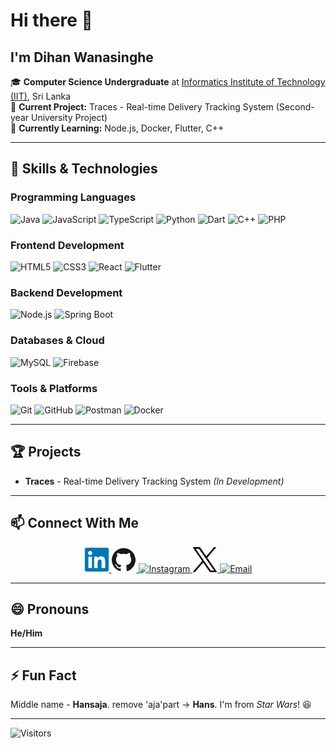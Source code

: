 # Hi there 👋  

## I'm Dihan Wanasinghe

🎓 **Computer Science Undergraduate** at [Informatics Institute of Technology (IIT)](https://www.iit.ac.lk/), Sri Lanka  
🚀 **Current Project:** Traces - Real-time Delivery Tracking System (Second-year University Project)  
🌱 **Currently Learning:** Node.js, Docker, Flutter, C++  

---

## 🚀 Skills & Technologies

### Programming Languages
![Java](https://img.shields.io/badge/Java-ED8B00?style=for-the-badge&logo=java&logoColor=white)
![JavaScript](https://img.shields.io/badge/JavaScript-F7DF1E?style=for-the-badge&logo=javascript&logoColor=black)
![TypeScript](https://img.shields.io/badge/TypeScript-3178C6?style=for-the-badge&logo=typescript&logoColor=white)
![Python](https://img.shields.io/badge/Python-3776AB?style=for-the-badge&logo=python&logoColor=white)
![Dart](https://img.shields.io/badge/Dart-0175C2?style=for-the-badge&logo=dart&logoColor=white)
![C++](https://img.shields.io/badge/C++-00599C?style=for-the-badge&logo=cplusplus&logoColor=white)
![PHP](https://img.shields.io/badge/PHP-777BB4?style=for-the-badge&logo=php&logoColor=white)

### Frontend Development
![HTML5](https://img.shields.io/badge/HTML5-E34F26?style=for-the-badge&logo=html5&logoColor=white)
![CSS3](https://img.shields.io/badge/CSS3-1572B6?style=for-the-badge&logo=css3&logoColor=white)
![React](https://img.shields.io/badge/React-61DAFB?style=for-the-badge&logo=react&logoColor=black)
![Flutter](https://img.shields.io/badge/Flutter-02569B?style=for-the-badge&logo=flutter&logoColor=white)

### Backend Development
![Node.js](https://img.shields.io/badge/Node.js-339933?style=for-the-badge&logo=nodedotjs&logoColor=white)
![Spring Boot](https://img.shields.io/badge/Spring_Boot-6DB33F?style=for-the-badge&logo=spring&logoColor=white)

### Databases & Cloud
![MySQL](https://img.shields.io/badge/MySQL-4479A1?style=for-the-badge&logo=mysql&logoColor=white)
![Firebase](https://img.shields.io/badge/Firebase-FFCA28?style=for-the-badge&logo=firebase&logoColor=black)

### Tools & Platforms
![Git](https://img.shields.io/badge/Git-F05032?style=for-the-badge&logo=git&logoColor=white)
![GitHub](https://img.shields.io/badge/GitHub-181717?style=for-the-badge&logo=github&logoColor=white)
![Postman](https://img.shields.io/badge/Postman-FF6C37?style=for-the-badge&logo=postman&logoColor=white)
![Docker](https://img.shields.io/badge/Docker-2496ED?style=for-the-badge&logo=docker&logoColor=white)

---

## 🏆 Projects

- **Traces** - Real-time Delivery Tracking System *(In Development)*

---

## 📫 Connect With Me

<p align="center">
  <a href="https://www.linkedin.com/in/dihanwanasinghe/" target="_blank">
    <img src="https://raw.githubusercontent.com/devicons/devicon/master/icons/linkedin/linkedin-original.svg" width="40" height="40" alt="LinkedIn"/>
  </a>
  <a href="https://www.github.com/DihanWan/" target="_blank">
    <img src="https://raw.githubusercontent.com/devicons/devicon/master/icons/github/github-original.svg" width="40" height="40" alt="GitHub"/>
  </a>
  <a href="https://www.instagram.com/phantom_slayer/" target="_blank">
    <img src="https://upload.wikimedia.org/wikipedia/commons/e/e7/Instagram_logo_2016.svg" width="40" height="40" alt="Instagram"/>
  </a>
  <a href="https://x.com/DihanWanasinghe" target="_blank">
    <img src="https://raw.githubusercontent.com/simple-icons/simple-icons/develop/icons/x.svg" width="40" height="40" alt="X (Twitter)"/>
  </a>
  <!-- Add your email with mailto link -->
  <a href="mailto:your-email@example.com">
    <img src="https://upload.wikimedia.org/wikipedia/commons/7/7e/Gmail_icon_%282020%29.svg" width="40" height="40" alt="Email"/>
  </a>
</p>

---

## 😄 Pronouns
**He/Him**

---

## ⚡ Fun Fact
 Middle name - **Hansaja**.  remove 'aja'part  → **Hans**. I'm from *Star Wars*! 😆

---

![Visitors](https://visitor-badge.laobi.icu/badge?page_id=DihanWan.DihanWan)
